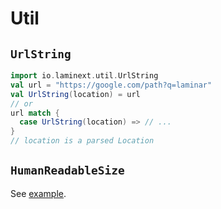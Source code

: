 # Util

## `UrlString`

```scala
import io.laminext.util.UrlString
val url = "https://google.com/path?q=laminar"
val UrlString(location) = url
// or 
url match {
  case UrlString(location) => // ... 
}
// location is a parsed Location 
```

## `HumanReadableSize`

See [example](/util/example-human-readable-size).
